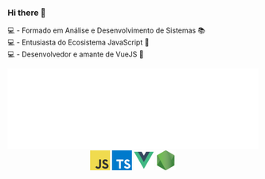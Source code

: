 
### Hi there 👋

💻 - Formado em Análise e Desenvolvimento de Sistemas 📚  <br />
💻 - Entusiasta do Ecosistema JavaScript 💛  <br />
💻 - Desenvolvedor e amante de VueJS 💚  <br />


<img src="https://raw.githubusercontent.com/TLT-sptb/TLT-sptb/main/card.svg" />


<div style="display: inline_block" align="center">
<code><img height="40" alt="javascript" src="https://raw.githubusercontent.com/github/explore/80688e429a7d4ef2fca1e82350fe8e3517d3494d/topics/javascript/javascript.png"></code>
<code><img height="40" alt="typescript" src="https://raw.githubusercontent.com/github/explore/80688e429a7d4ef2fca1e82350fe8e3517d3494d/topics/typescript/typescript.png"></code>
<code><img height="40" alt="vuejs" src="https://raw.githubusercontent.com/github/explore/80688e429a7d4ef2fca1e82350fe8e3517d3494d/topics/vue/vue.png"></code>
<code><img height="40" alt="nodejs" src="https://raw.githubusercontent.com/github/explore/80688e429a7d4ef2fca1e82350fe8e3517d3494d/topics/nodejs/nodejs.png"></code>    
</div>
